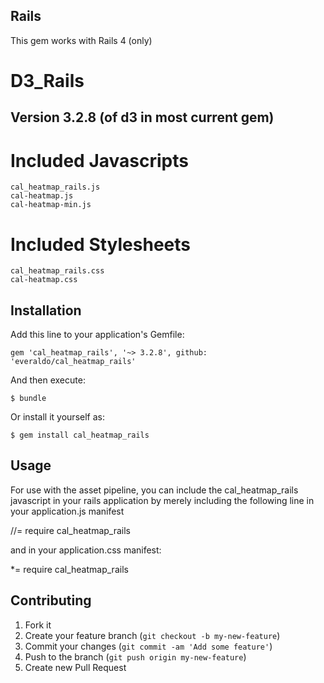 ## Rails

This gem works with Rails 4 (only)


# D3_Rails

## Version 3.2.8 (of d3 in most current gem)


# Included Javascripts


    cal_heatmap_rails.js
    cal-heatmap.js
    cal-heatmap-min.js


# Included Stylesheets

    cal_heatmap_rails.css
    cal-heatmap.css


## Installation

Add this line to your application's Gemfile:

    gem 'cal_heatmap_rails', '~> 3.2.8', github: 'everaldo/cal_heatmap_rails'

And then execute:

    $ bundle

Or install it yourself as:

    $ gem install cal_heatmap_rails

## Usage

For use with the asset pipeline, you can include the cal\_heatmap\_rails  javascript in your rails application by merely including the following line in your application.js manifest

  //= require cal\_heatmap\_rails
  
and in your application.css manifest:

 \*= require cal\_heatmap\_rails  


## Contributing

1. Fork it
2. Create your feature branch (`git checkout -b my-new-feature`)
3. Commit your changes (`git commit -am 'Add some feature'`)
4. Push to the branch (`git push origin my-new-feature`)
5. Create new Pull Request
